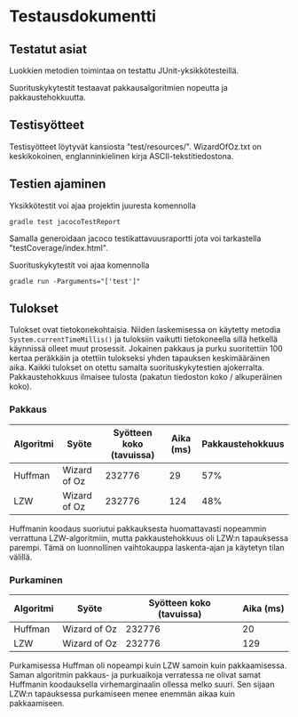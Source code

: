 # Testausdokumentti

## Testatut asiat

Luokkien metodien toimintaa on testattu JUnit-yksikkötesteillä.

Suorituskykytestit testaavat pakkausalgoritmien nopeutta ja pakkaustehokkuutta.

## Testisyötteet

Testisyötteet löytyvät kansiosta "test/resources/". WizardOfOz.txt on keskikokoinen, englanninkielinen kirja
ASCII-tekstitiedostona.

## Testien ajaminen

Yksikkötestit voi ajaa projektin juuresta komennolla

    gradle test jacocoTestReport

Samalla generoidaan jacoco testikattavuusraportti jota voi tarkastella "testCoverage/index.html".

Suorituskykytestit voi ajaa komennolla

    gradle run -Parguments="['test']"

## Tulokset

Tulokset ovat tietokonekohtaisia.
Niiden laskemisessa on käytetty metodia `System.currentTimeMillis()` ja tuloksiin vaikutti tietokoneella
sillä hetkellä käynnissä olleet muut prosessit. Jokainen pakkaus ja purku suoritettiin 100 kertaa peräkkäin
ja otettiin tulokseksi yhden tapauksen keskimääräinen aika. Kaikki tulokset on otettu samalta
suorituskykytestien ajokerralta. Pakkaustehokkuus ilmaisee tulosta (pakatun tiedoston koko / alkuperäinen koko).

### Pakkaus

Algoritmi | Syöte | Syötteen koko (tavuissa) | Aika (ms) | Pakkaustehokkuus
--- | --- | --- | --- | ---
Huffman | Wizard of Oz | 232776 | 29 | 57%
LZW | Wizard of Oz | 232776 | 124 | 48%

Huffmanin koodaus suoriutui pakkauksesta huomattavasti nopeammin verrattuna LZW-algoritmiin,
mutta pakkaustehokkuus oli LZW:n tapauksessa parempi. Tämä on luonnollinen
vaihtokauppa laskenta-ajan ja käytetyn tilan välillä.

### Purkaminen

Algoritmi | Syöte | Syötteen koko (tavuissa) | Aika (ms)
--- | --- | --- | ---
Huffman | Wizard of Oz | 232776 | 20
LZW | Wizard of Oz | 232776 | 129

Purkamisessa Huffman oli nopeampi kuin LZW samoin kuin pakkaamisessa.
Saman algoritmin pakkaus- ja purkuaikoja verratessa ne olivat samat Huffmanin koodauksella virhemarginaalin ollessa melko suuri.
Sen sijaan LZW:n tapauksessa purkamiseen menee enemmän aikaa kuin pakkaamiseen.
